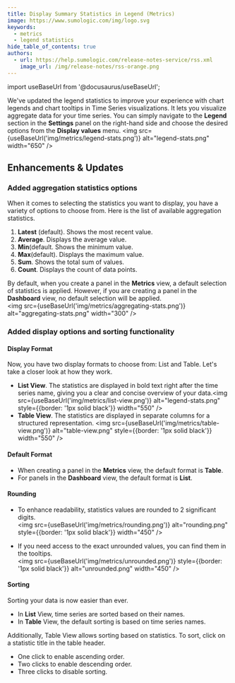 ```yaml
---
title: Display Summary Statistics in Legend (Metrics)
image: https://www.sumologic.com/img/logo.svg
keywords:
  - metrics
  - legend statistics
hide_table_of_contents: true
authors:
  - url: https://help.sumologic.com/release-notes-service/rss.xml
    image_url: /img/release-notes/rss-orange.png
---
```

import useBaseUrl from '@docusaurus/useBaseUrl';

We've updated the legend statistics to improve your experience with chart legends and chart tooltips in Time Series visualizations. It lets you visualize aggregate data for your time series. You can simply navigate to the **Legend** section in the **Settings** panel on the right-hand side and choose the desired options from the **Display values** menu.
<img src={useBaseUrl('img/metrics/legend-stats.png')} alt="legend-stats.png" width="650" />

## Enhancements & Updates

### Added aggregation statistics options

When it comes to selecting the statistics you want to display, you have a variety of options to choose from. Here is the list of available aggregation statistics.
1. **Latest** (default). Shows the most recent value.
1. **Average**. Displays the average value.
1. **Min**(default. Shows the minimum value.
1. **Max**(default). Displays the maximum value.
1. **Sum**. Shows the total sum of values.
1. **Count**. Displays the count of data points.

By default, when you create a panel in the **Metrics** view, a default selection of statistics is applied. However, if you are creating a panel in the **Dashboard** view, no default selection will be applied. <br/><img src={useBaseUrl('img/metrics/aggregating-stats.png')} alt="aggregating-stats.png" width="300" />

### Added display options and sorting functionality

#### Display Format

Now, you have two display formats to choose from: List and Table. Let's take a closer look at how they work.
* **List View**. The statistics are displayed in bold text right after the time series name, giving you a clear and concise overview of your data.<img src={useBaseUrl('img/metrics/list-view.png')} alt="legend-stats.png" style={{border: '1px solid black'}} width="550" />
* **Table View**. The statistics are displayed in separate columns for a structured representation. <img src={useBaseUrl('img/metrics/table-view.png')} alt="table-view.png" style={{border: '1px solid black'}} width="550" />

#### Default Format

* When creating a panel in the **Metrics** view, the default format is **Table**.
* For panels in the **Dashboard** view, the default format is **List**.

#### Rounding

* To enhance readability, statistics values are rounded to 2 significant digits.<br/><img src={useBaseUrl('img/metrics/rounding.png')} alt="rounding.png" style={{border: '1px solid black'}} width="450" />

* If you need access to the exact unrounded values, you can find them in the tooltips. <br/><img src={useBaseUrl('img/metrics/unrounded.png')} style={{border: '1px solid black'}} alt="unrounded.png" width="450" />

#### Sorting

Sorting your data is now easier than ever.
* In **List** View, time series are sorted based on their names.
* In **Table** View, the default sorting is based on time series names.

Additionally, Table View allows sorting based on statistics. To sort, click on a statistic title in the table header.
 * One click to enable ascending order.
 * Two clicks to enable descending order.
 * Three clicks to disable sorting.
